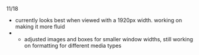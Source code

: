 11/18   
- currently looks best when viewed with a 1920px width. working on making it more fluid
- - adjusted images and boxes for smaller window widths, still working on formatting for different media types
